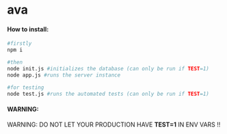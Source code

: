 # ava

#### How to install:
```bash
#firstly
npm i

#then
node init.js #initializes the database (can only be run if TEST=1)
node app.js #runs the server instance

#for testing
node test.js #runs the automated tests (can only be run if TEST=1)
```

#### WARNING:

WARNING: DO NOT LET YOUR PRODUCTION HAVE **TEST=1** IN ENV VARS !!
